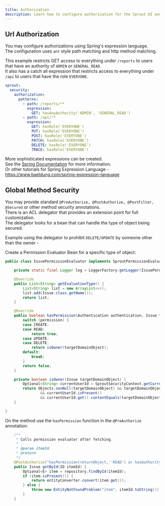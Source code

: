```yaml
---
title: Authorization
description: Learn how to configure authorization for the Sprout UI and Server 
---
```


## Url Authorization  
You may configure authorizations using Spring's expression language.  
The configuration uses `ant` style path matching and http method matching.  

This example restricts GET access to everything under `/reports` to users that have an authority of `ADMIN` or `GENERAL_READ`.  
It also has a catch all expression that restricts access to everything under `/api` to users that have the role `EVERYONE`.  

```yaml
sprout:
  security:
    authorization:
      patterns:
        - path: /reports/**
          expression:
            GET: hasAnyAuthority('ADMIN', 'GENERAL_READ')
        - path: /api/**
          expression:
            GET: hasRole('EVERYONE')
            PUT: hasRole('EVERYONE')
            POST: hasRole('EVERYONE')
            PATCH: hasRole('EVERYONE')
            DELETE: hasRole('EVERYONE')
            TRACE: hasRole('EVERYONE')
```

More sophisticated expressions can be created.  
See the [Spring Documentation](https://docs.spring.io/spring-security/site/docs/3.0.x/reference/el-access.html) for more information.  
Or other tutorials for Spring Expression Language -  
https://www.baeldung.com/spring-expression-language  


## Global Method Security  
You may provide standard `@PreAuthorize, @PostAuthorize, @PostFilter, @Secured` or other method security annotations.  
There is an ACL delegator that provides an extension point for full customization.  
The delegator looks for a bean that can handle the type of object being secured.

Example using the delegator to prohibit `DELETE/UPDATE` by someone other than the owner -  

Create a Permission Evaluator Bean for a specific type of object:  

```java
public class IssuePermissionEvaluator implements SproutPermissionEvaluator<Issue> {

	private static final Logger log = LoggerFactory.getLogger(IssuePermissionEvaluator.class);

	@Override
	public List<String> getEvaluationType() {
		List<String> list = new ArrayList<>();
		list.add(Issue.class.getName());
		return list;
	}

	@Override
	public boolean hasPermission(Authentication authentication, Issue targetDomainObject, Permission permission) {
		switch (permission) {
		case CREATE:
		case READ:
			return true;
		case UPDATE:
		case DELETE:
			return isOwner(targetDomainObject);
		default:
			break;
		}
		return false;
	}

	private boolean isOwner(Issue targetDomainObject) {
		Optional<String> currentUserId = SproutSecurityContext.getCurrentUserId();
		return Objects.nonNull(targetDomainObject) && targetDomainObject.getCreatedBy().isPresent()
				&& currentUserId.isPresent()
				&& currentUserId.get().contentEquals(targetDomainObject.getCreatedBy().get());
	}

}
```


On the method use the `hasPermission` function in the `@PreAuthorize` annotation:  

```java
	/**
	 * Calls permission evaluator after fetching.
	 * 
	 * @param itemId
	 * @return
	 */
	@PostAuthorize("hasPermission(returnObject, 'READ') or hasAuthority('ADMIN')")
	public Issue getById(ID itemId) {
		Optional<E> item = repository.findById(itemId);
		if (item.isPresent()) {
			return entityConverter.convert(item.get());
		} else {
			throw new EntityNotFoundProblem("item", itemId.toString());
		}
	}
```
